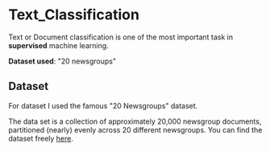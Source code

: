 # Text_Classification
Text or Document classification is one of the most important task in **supervised** machine learning.

**Dataset used**: "20 newsgroups"

## Dataset
For dataset I used the famous "20 Newsgroups" dataset.

The data set is a collection of approximately 20,000 newsgroup documents, partitioned (nearly) evenly across 20 different newsgroups. 
You can find the dataset freely [here](http://archive.ics.uci.edu/ml/datasets/Twenty+Newsgroups).
